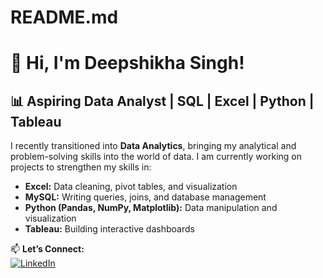 # README.md
# 👋 Hi, I'm Deepshikha Singh!  
## 📊 Aspiring Data Analyst | SQL | Excel | Python | Tableau  

I recently transitioned into **Data Analytics**, bringing my analytical and problem-solving skills into the world of data. I am currently working on projects to strengthen my skills in:  

- **Excel:** Data cleaning, pivot tables, and visualization  
- **MySQL:** Writing queries, joins, and database management  
- **Python (Pandas, NumPy, Matplotlib):** Data manipulation and visualization  
- **Tableau:** Building interactive dashboards  


📫 **Let’s Connect:**  
[![LinkedIn](https://img.shields.io/badge/LinkedIn-Connect-blue?logo=linkedin)](https://www.linkedin.com/in/deepshikha-singh1208)  
